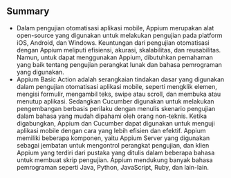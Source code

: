 ## Summary ## 
- Dalam pengujian otomatisasi aplikasi mobile, Appium merupakan alat open-source yang digunakan untuk melakukan pengujian pada platform iOS, Android, dan Windows. Keuntungan dari pengujian otomatisasi dengan Appium meliputi efisiensi, akurasi, skalabilitas, dan reusabilitas. Namun, untuk dapat menggunakan Appium, dibutuhkan pemahaman yang baik tentang pengujian perangkat lunak dan bahasa pemrograman yang digunakan.
- Appium Basic Action adalah serangkaian tindakan dasar yang digunakan dalam pengujian otomatisasi aplikasi mobile, seperti mengklik elemen, mengisi formulir, mengambil teks, swipe atau scroll, dan membuka atau menutup aplikasi. Sedangkan Cucumber digunakan untuk melakukan pengembangan berbasis perilaku dengan menulis skenario pengujian dalam bahasa yang mudah dipahami oleh orang non-teknis. Ketika digabungkan, Appium dan Cucumber dapat digunakan untuk menguji aplikasi mobile dengan cara yang lebih efisien dan efektif. Appium memiliki beberapa komponen, yaitu Appium Server yang digunakan sebagai jembatan untuk mengontrol perangkat pengujian, dan klien Appium yang terdiri dari pustaka yang ditulis dalam beberapa bahasa untuk membuat skrip pengujian. Appium mendukung banyak bahasa pemrograman seperti Java, Python, JavaScript, Ruby, dan lain-lain.